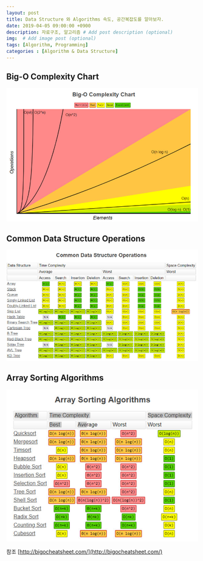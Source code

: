 ```yaml
---
layout: post
title: Data Structure 와 Algorithms 속도, 공간복잡도를 알아보자.
date: 2019-04-05 09:00:00 +0900
description: 자료구조, 알고리즘 # Add post description (optional)
img:  # Add image post (optional)
tags: [Algorithm, Programming]
categories : [Algorithm & Data Structure]
---
```


## Big-O Complexity Chart
![BigOComplexity](/assets/img/Algorithms/BIgOComplexity.jpg)

## Common Data Structure Operations
![DataStructure](/assets/img/Algorithms/DataStructureOperation.jpg)

## Array Sorting Algorithms
![ArraySorting](/assets/img/Algorithms/ArraySortingAlgorithms.jpg)

참조 [http://bigocheatsheet.com/](http://bigocheatsheet.com/)